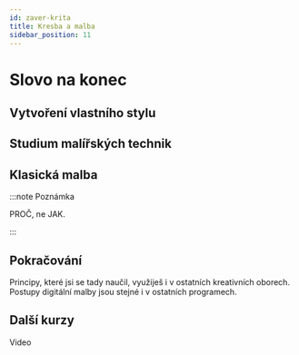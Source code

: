 ```yaml
---
id: zaver-krita
title: Kresba a malba
sidebar_position: 11
---
```


# Slovo na konec
## Vytvoření vlastního stylu

## Studium malířských technik

## Klasická malba



:::note Poznámka

PROČ, ne JAK.

:::

## Pokračování
Principy, které jsi se tady naučil, využiješ i v ostatních kreativních oborech. Postupy digitální malby jsou stejné i v ostatních programech.

## Další kurzy
Video
